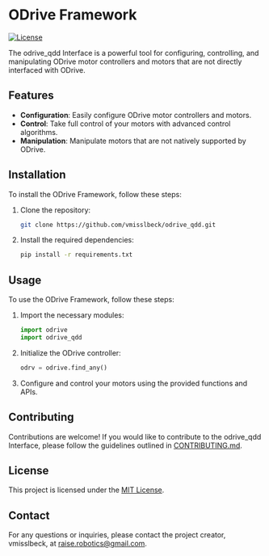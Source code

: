 # ODrive Framework

[![License](https://img.shields.io/badge/license-MIT-blue.svg)](https://github.com/vmisslbeck/odrive_qdd/blob/main/LICENSE)

The odrive_qdd Interface is a powerful tool for configuring, controlling, and manipulating ODrive motor controllers and motors that are not directly interfaced with ODrive.

## Features

- **Configuration**: Easily configure ODrive motor controllers and motors.
- **Control**: Take full control of your motors with advanced control algorithms.
- **Manipulation**: Manipulate motors that are not natively supported by ODrive.

## Installation

To install the ODrive Framework, follow these steps:

1. Clone the repository:

    ```bash
    git clone https://github.com/vmisslbeck/odrive_qdd.git
    ```

2. Install the required dependencies:

    ```bash
    pip install -r requirements.txt
    ```

## Usage

To use the ODrive Framework, follow these steps:

1. Import the necessary modules:

    ```python
    import odrive
    import odrive_qdd
    ```

2. Initialize the ODrive controller:

    ```python
    odrv = odrive.find_any()
    ```

3. Configure and control your motors using the provided functions and APIs.

## Contributing

Contributions are welcome! If you would like to contribute to the odrive_qdd Interface, please follow the guidelines outlined in [CONTRIBUTING.md](CONTRIBUTING.md).

## License

This project is licensed under the [MIT License](LICENSE).

## Contact

For any questions or inquiries, please contact the project creator, vmisslbeck, at [raise.robotics@gmail.com](mailto:raise.robotics@gmail.com).